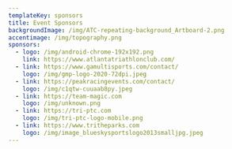 ```yaml
---
templateKey: sponsors
title: Event Sponsors
backgroundImage: /img/ATC-repeating-background_Artboard-2.png
accentimage: /img/topography.png
sponsors:
  - logo: /img/android-chrome-192x192.png
    link: https://www.atlantatriathlonclub.com/
  - link: https://www.gamultisports.com/contact/
    logo: /img/gmp-logo-2020-72dpi.jpeg
  - link: https://peakracingevents.com/contact/
    logo: /img/c1qtw-cuuaab8py.jpeg
  - link: https://team-magic.com
    logo: /img/unknown.png
  - link: https://tri-ptc.com
    logo: /img/tri-ptc-logo-mobile.png
  - link: https://www.tritheparks.com
    logo: /img/image_blueskysportslogo2013smalljpg.jpeg
---
```

